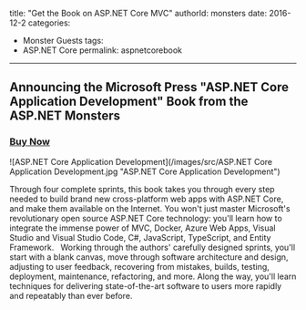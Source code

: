 title: "Get the Book on ASP.NET Core MVC"
authorId: monsters
date: 2016-12-2 
categories:
  - Monster Guests
tags:
  - ASP.NET Core
permalink: aspnetcorebook
---

## Announcing the Microsoft Press "ASP.NET Core Application Development" Book from the ASP.NET Monsters

<h3><a id="buynow_link" href="http://click.linksynergy.com/link?id=hKA2dsKjtSk&offerid=389397.2497285&type=2&murl=https%3A%2F%2Fwww.microsoftpressstore.com%2Ftitle%2F9781509304066">Buy Now</a></h3>


![ASP.NET Core Application Development](/images/src/ASP.NET Core Application Development.jpg "ASP.NET Core Application Development")

Through four complete sprints, this book takes you through every step needed to build brand new cross-platform web apps with ASP.NET Core, and make them available on the Internet. You won't just master Microsoft's revolutionary open source ASP.NET Core technology: you'll learn how to integrate the immense power of MVC, Docker, Azure Web Apps, Visual Studio and Visual Studio Code, C#, JavaScript, TypeScript, and Entity Framework.
 
Working through the authors' carefully designed sprints, you'll start with a blank canvas, move through software architecture and design, adjusting to user feedback, recovering from mistakes, builds, testing, deployment, maintenance, refactoring, and more. Along the way, you'll learn techniques for delivering state-of-the-art software to users more rapidly and repeatably than ever before.




<script type="text/javascript">

function ready(fn) {
  if (document.readyState != 'loading'){
    fn();
  } else {
    document.addEventListener('DOMContentLoaded', fn);
  }
}

  ready(function() {
    // min inclusive, max exclusive
    function getRandomInt(min, max) {
      min = Math.ceil(min);
      max = Math.floor(max);
      return Math.floor(Math.random() * (max - min)) + min;
    }

    var referalLinks = 
    [
      "http://click.linksynergy.com/link?id=hKA2dsKjtSk&offerid=389397.2497285&type=2&murl=https%3A%2F%2Fwww.microsoftpressstore.com%2Ftitle%2F9781509304066", //James
      "http://click.linksynergy.com/link?id=Me3LX4kXqhE&offerid=389397.2497285&type=2&murl=https%3A%2F%2Fwww.microsoftpressstore.com%2Ftitle%2F9781509304066", //Simon
      "http://click.linksynergy.com/link?id=qigXCeNV4sI&offerid=389397.2497285&type=2&murl=https%3A%2F%2Fwww.microsoftpressstore.com%2Ftitle%2F9781509304066" //Dave
    ];

    var buynowlink = document.getElementById('buynow_link');
    buynowlink.href = referalLinks[getRandomInt(0,referalLinks.length)];
  });
  
</script>
